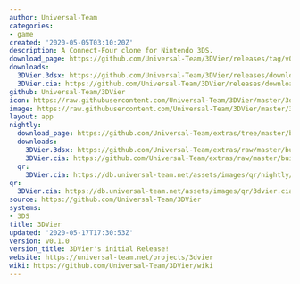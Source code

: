 ```yaml
---
author: Universal-Team
categories:
- game
created: '2020-05-05T03:10:20Z'
description: A Connect-Four clone for Nintendo 3DS.
download_page: https://github.com/Universal-Team/3DVier/releases/tag/v0.1.0
downloads:
  3DVier.3dsx: https://github.com/Universal-Team/3DVier/releases/download/v0.1.0/3DVier.3dsx
  3DVier.cia: https://github.com/Universal-Team/3DVier/releases/download/v0.1.0/3DVier.cia
github: Universal-Team/3DVier
icon: https://raw.githubusercontent.com/Universal-Team/3DVier/master/3ds/app/icon.png
image: https://raw.githubusercontent.com/Universal-Team/3DVier/master/3ds/app/banner.png
layout: app
nightly:
  download_page: https://github.com/Universal-Team/extras/tree/master/builds/3DVier
  downloads:
    3DVier.3dsx: https://github.com/Universal-Team/extras/raw/master/builds/3DVier/3DVier.3dsx
    3DVier.cia: https://github.com/Universal-Team/extras/raw/master/builds/3DVier/3DVier.cia
  qr:
    3DVier.cia: https://db.universal-team.net/assets/images/qr/nightly/3dvier.cia.png
qr:
  3DVier.cia: https://db.universal-team.net/assets/images/qr/3dvier.cia.png
source: https://github.com/Universal-Team/3DVier
systems:
- 3DS
title: 3DVier
updated: '2020-05-17T17:30:53Z'
version: v0.1.0
version_title: 3DVier's initial Release!
website: https://universal-team.net/projects/3dvier
wiki: https://github.com/Universal-Team/3DVier/wiki
---
```

